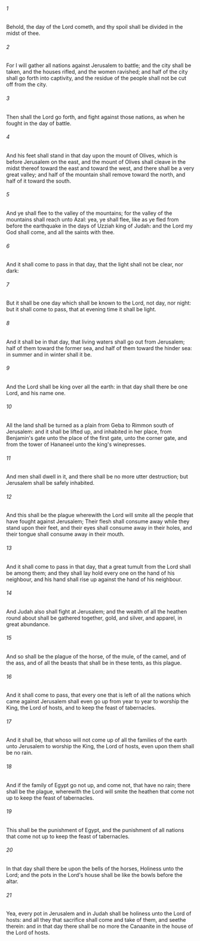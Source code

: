 ###### 1
Behold, the day of the Lord cometh, and thy spoil shall be divided in the midst of thee.

###### 2
For I will gather all nations against Jerusalem to battle; and the city shall be taken, and the houses rifled, and the women ravished; and half of the city shall go forth into captivity, and the residue of the people shall not be cut off from the city.

###### 3
Then shall the Lord go forth, and fight against those nations, as when he fought in the day of battle.

###### 4
And his feet shall stand in that day upon the mount of Olives, which is before Jerusalem on the east, and the mount of Olives shall cleave in the midst thereof toward the east and toward the west, and there shall be a very great valley; and half of the mountain shall remove toward the north, and half of it toward the south.

###### 5
And ye shall flee to the valley of the mountains; for the valley of the mountains shall reach unto Azal: yea, ye shall flee, like as ye fled from before the earthquake in the days of Uzziah king of Judah: and the Lord my God shall come, and all the saints with thee.

###### 6
And it shall come to pass in that day, that the light shall not be clear, nor dark:

###### 7
But it shall be one day which shall be known to the Lord, not day, nor night: but it shall come to pass, that at evening time it shall be light.

###### 8
And it shall be in that day, that living waters shall go out from Jerusalem; half of them toward the former sea, and half of them toward the hinder sea: in summer and in winter shall it be.

###### 9
And the Lord shall be king over all the earth: in that day shall there be one Lord, and his name one.

###### 10
All the land shall be turned as a plain from Geba to Rimmon south of Jerusalem: and it shall be lifted up, and inhabited in her place, from Benjamin's gate unto the place of the first gate, unto the corner gate, and from the tower of Hananeel unto the king's winepresses.

###### 11
And men shall dwell in it, and there shall be no more utter destruction; but Jerusalem shall be safely inhabited.

###### 12
And this shall be the plague wherewith the Lord will smite all the people that have fought against Jerusalem; Their flesh shall consume away while they stand upon their feet, and their eyes shall consume away in their holes, and their tongue shall consume away in their mouth.

###### 13
And it shall come to pass in that day, that a great tumult from the Lord shall be among them; and they shall lay hold every one on the hand of his neighbour, and his hand shall rise up against the hand of his neighbour.

###### 14
And Judah also shall fight at Jerusalem; and the wealth of all the heathen round about shall be gathered together, gold, and silver, and apparel, in great abundance.

###### 15
And so shall be the plague of the horse, of the mule, of the camel, and of the ass, and of all the beasts that shall be in these tents, as this plague.

###### 16
And it shall come to pass, that every one that is left of all the nations which came against Jerusalem shall even go up from year to year to worship the King, the Lord of hosts, and to keep the feast of tabernacles.

###### 17
And it shall be, that whoso will not come up of all the families of the earth unto Jerusalem to worship the King, the Lord of hosts, even upon them shall be no rain.

###### 18
And if the family of Egypt go not up, and come not, that have no rain; there shall be the plague, wherewith the Lord will smite the heathen that come not up to keep the feast of tabernacles.

###### 19
This shall be the punishment of Egypt, and the punishment of all nations that come not up to keep the feast of tabernacles.

###### 20
In that day shall there be upon the bells of the horses, Holiness unto the Lord; and the pots in the Lord's house shall be like the bowls before the altar.

###### 21
Yea, every pot in Jerusalem and in Judah shall be holiness unto the Lord of hosts: and all they that sacrifice shall come and take of them, and seethe therein: and in that day there shall be no more the Canaanite in the house of the Lord of hosts.

